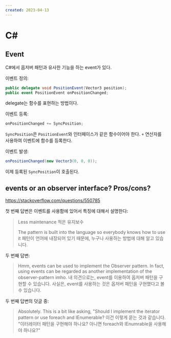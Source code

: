 ```yaml
---
created: 2023-04-13
---
```

# C#

## Event

C#에서 옵저버 패턴과 유사한 기능을 하는 event가 있다.

이벤트 정의:
```c#
public delegate void PositionEvent(Vector3 position);
public event PositionEvent onPositionChanged;
```

delegate는 함수를 표현하는 방법이다.

이벤트 등록:
```c#
onPositionChanged += SyncPosition;
```

`SyncPosition`은 `PositionEvent`와 인터페이스가 같은 함수이어야 한다.
`+` 연산자를 사용하여 이벤트에 함수를 등록한다.

이벤트 발생:
```c#
onPositionChanged(new Vector3(0, 0, 0));
```

이제 등록된 `SyncPosition`이 호출된다.

## events or an observer interface? Pros/cons?

https://stackoverflow.com/questions/550785

첫 번째 답변은 이벤트를 사용함에 있어서 특징에 대해서 설명한다:
> Less maintenance
> 적은 유지보수
>
> The pattern is built into the language so everybody knows how to use it
> 패턴이 언어에 내장되어 있기 때문에, 누구나 사용하는 방법에 대해 알고 있습니다.

두 번째 답변:
> Hmm, events can be used to implement the Observer pattern. In fact, using events can be regarded as another implementation of the observer-pattern imho.
> 내 의견으로는, event를 이용하여 옵저버 패턴을 구현할 수 있습니다. 사실은, event를 사용하는 것은 옵저버 패턴을 구현했다고 볼 수 있습니다.

두 번째 답변의 덧글 중:
> Absolutely. This is a bit like asking, "Should I implement the iterator pattern or use foreach and IEnumerable?
> 이건 이렇게 묻는 것과 같습니다. "이터레이터 패턴을 구현해야 하나요? 아니면 foreach와 IEnumrable을 사용해야 하나요?"
